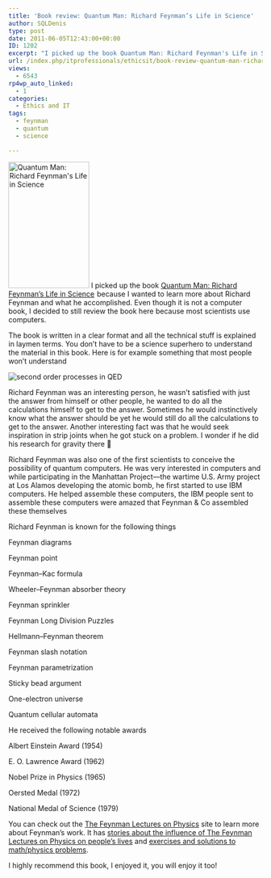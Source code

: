 ```yaml
---
title: 'Book review: Quantum Man: Richard Feynman’s Life in Science'
author: SQLDenis
type: post
date: 2011-06-05T12:43:00+00:00
ID: 1202
excerpt: "I picked up the book Quantum Man: Richard Feynman's Life in Science because I wanted to learn more about Richard Feynman and what he accomplished. Even though it is not a computer book, I decided to still review the book here because most scientists use&hellip;"
url: /index.php/itprofessionals/ethicsit/book-review-quantum-man-richard/
views:
  - 6543
rp4wp_auto_linked:
  - 1
categories:
  - Ethics and IT
tags:
  - feynman
  - quantum
  - science

---
```

[<img src="http://farm4.static.flickr.com/3208/5800154040_86eb3785c2.jpg" width="160" height="250" alt="Quantum Man: Richard Feynman's Life in Science" />][1] I picked up the book [Quantum Man: Richard Feynman&#8217;s Life in Science][2] <img src="http://www.assoc-amazon.com/e/ir?t=&l=as2&o=1&a=0393064719&camp=217153&creative=399349" width="1" height="1" border="0" alt="" style="border:none !important; margin:0px !important;" />because I wanted to learn more about Richard Feynman and what he accomplished. Even though it is not a computer book, I decided to still review the book here because most scientists use computers.

The book is written in a clear format and all the technical stuff is explained in laymen terms. You don&#8217;t have to be a science superhero to understand the material in this book. Here is for example something that most people won&#8217;t understand
  
![second order processes in QED][3]

Richard Feynman was an interesting person, he wasn&#8217;t satisfied with just the answer from himself or other people, he wanted to do all the calculations himself to get to the answer. Sometimes he would instinctively know what the answer should be yet he would still do all the calculations to get to the answer. Another interesting fact was that he would seek inspiration in strip joints when he got stuck on a problem. I wonder if he did his research for gravity there 🙂

Richard Feynman was also one of the first scientists to conceive the possibility of quantum computers. He was very interested in computers and while participating in the Manhattan Project—the wartime U.S. Army project at Los Alamos developing the atomic bomb, he first started to use IBM computers. He helped assemble these computers, the IBM people sent to assemble these computers were amazed that Feynman & Co assembled these themselves

Richard Feynman is known for the following things
  
Feynman diagrams
  
Feynman point
  
Feynman–Kac formula
  
Wheeler–Feynman absorber theory
  
Feynman sprinkler
  
Feynman Long Division Puzzles
  
Hellmann–Feynman theorem
  
Feynman slash notation
  
Feynman parametrization
  
Sticky bead argument
  
One-electron universe
  
Quantum cellular automata

He received the following notable awards
  
Albert Einstein Award (1954)
  
E. O. Lawrence Award (1962)
  
Nobel Prize in Physics (1965)
  
Oersted Medal (1972)
  
National Medal of Science (1979)

You can check out the [The Feynman Lectures on Physics][4] site to learn more about Feynman&#8217;s work. It has [stories about the influence of The Feynman Lectures on Physics on people&#8217;s lives][5] and [exercises and solutions to math/physics problems][6].

I highly recommend this book, I enjoyed it, you will enjoy it too!

 [1]: http://www.flickr.com/photos/denisgobo/5800154040/ "Quantum Man: Richard Feynman's Life in Science by Denis Gobo, on Flickr"
 [2]: http://www.amazon.com/gp/product/0393064719/ref=as_li_ss_tl?ie=UTF8&tag=sql08-20&linkCode=as2&camp=217153&creative=399349&creativeASIN=0393064719
 [3]: http://upload.wikimedia.org/math/3/c/8/3c875a8953e43bd678967f55e67e02b1.png "second order processes in QED"
 [4]: http://www.feynmanlectures.info/
 [5]: http://www.feynmanlectures.info/stories.html
 [6]: http://www.feynmanlectures.info/exercises.html
